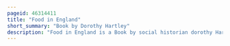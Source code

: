 ```yaml
---
pageid: 46314411
title: "Food in England"
short_summary: "Book by Dorothy Hartley"
description: "Food in England is a Book by social historian dorothy Hartley from 1954. It is both a Cookbook and History of english Cuisine. It was acclaimed on Publication ; the contemporary Critic Harold Nicolson described the Book as a classic. It has remained in print ever since."
---
```

